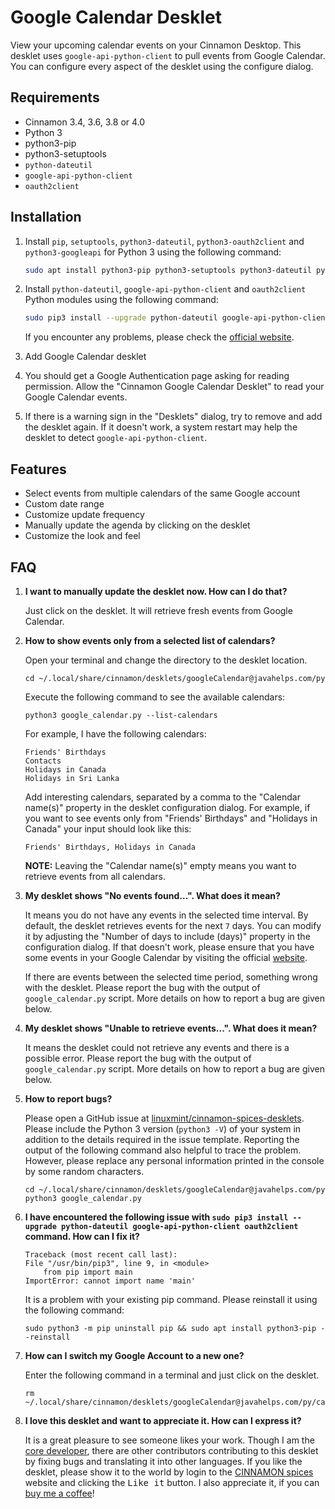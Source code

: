 # Google Calendar Desklet

View your upcoming calendar events on your Cinnamon Desktop. This desklet uses `google-api-python-client` to pull events from Google Calendar. You can configure every aspect of the desklet using the configure dialog.

## Requirements

- Cinnamon 3.4, 3.6, 3.8 or 4.0
- Python 3
- python3-pip
- python3-setuptools
- `python-dateutil`
- `google-api-python-client`
- `oauth2client`

## Installation

1. Install `pip`, `setuptools`, `python3-dateutil`, `python3-oauth2client` and `python3-googleapi` for Python 3 using the following command:
    ```bash
    sudo apt install python3-pip python3-setuptools python3-dateutil python3-oauth2client python3-googleapi
    ```

2. Install `python-dateutil`, `google-api-python-client` and `oauth2client` Python modules using the following command:
    ```bash
    sudo pip3 install --upgrade python-dateutil google-api-python-client oauth2client
    ```
    If you encounter any problems, please check the [official website](https://developers.google.com/api-client-library/python/start/installation).

3. Add Google Calendar desklet

4. You should get a Google Authentication page asking for reading permission. Allow the "Cinnamon Google Calendar Desklet" to read your Google Calendar events.

5. If there is a warning sign in the "Desklets" dialog, try to remove and add the desklet again. If it doesn't work, a system restart may help the desklet to detect `google-api-python-client`.

## Features

- Select events from multiple calendars of the same Google account
- Custom date range
- Customize update frequency
- Manually update the agenda by clicking on the desklet
- Customize the look and feel

## FAQ

1. **I want to manually update the desklet now. How can I do that?**

    Just click on the desklet. It will retrieve fresh events from Google Calendar.

2. **How to show events only from a selected list of calendars?**

    Open your terminal and change the directory to the desklet location.
    ```shell
    cd ~/.local/share/cinnamon/desklets/googleCalendar@javahelps.com/py
    ```

    Execute the following command to see the available calendars:
    ```shell
    python3 google_calendar.py --list-calendars
    ```
    For example, I have the following calendars:
    ```text
    Friends' Birthdays
    Contacts
    Holidays in Canada
    Holidays in Sri Lanka
    ```
    Add interesting calendars, separated by a comma to the "Calendar name(s)" property in the desklet configuration dialog. For example, if you want to see events only from "Friends' Birthdays" and "Holidays in Canada" your input should look like this:
    ```text
    Friends' Birthdays, Holidays in Canada
    ```

    **NOTE:** Leaving the "Calendar name(s)" empty means you want to retrieve events from all calendars.

3. **My desklet shows "No events found...". What does it mean?**

    It means you do not have any events in the selected time interval. By default, the desklet retrieves events for the next `7` days. You can modify it by adjusting the "Number of days to include (days)" property in the configuration dialog.
    If that doesn't work, please ensure that you have some events in your Google Calendar by visiting the official [website](https://calendar.google.com/calendar).

    If there are events between the selected time period, something wrong with the desklet. Please report the bug with the output of `google_calendar.py` script. More details on how to report a bug are given below.

4. **My desklet shows "Unable to retrieve events...". What does it mean?**

    It means the desklet could not retrieve any events and there is a possible error. Please report the bug with the output of `google_calendar.py` script. More details on how to report a bug are given below.

5. **How to report bugs?**

    Please open a GitHub issue at [linuxmint/cinnamon-spices-desklets](https://github.com/linuxmint/cinnamon-spices-desklets/issues). Please include the Python 3 version (`python3 -V`) of your system in addition to the details required in the issue template.
    Reporting the output of the following command also helpful to trace the problem. However, please replace any personal information printed in the console by some random characters.
    ```shell
    cd ~/.local/share/cinnamon/desklets/googleCalendar@javahelps.com/py
    python3 google_calendar.py
    ```

6. **I have encountered the following issue with `sudo pip3 install --upgrade python-dateutil google-api-python-client oauth2client` command. How can I fix it?**
    ```shell
    Traceback (most recent call last):
    File "/usr/bin/pip3", line 9, in <module>
        from pip import main
    ImportError: cannot import name 'main'
    ```

    It is a problem with your existing pip command. Please reinstall it using the following command:
    ```shell
    sudo python3 -m pip uninstall pip && sudo apt install python3-pip --reinstall
    ```

7. **How can I switch my Google Account to a new one?**

    Enter the following command in a terminal and just click on the desklet.
    ```shell
    rm ~/.local/share/cinnamon/desklets/googleCalendar@javahelps.com/py/calendar.dat
    ```

8. **I love this desklet and want to appreciate it. How can I express it?**

    It is a great pleasure to see someone likes your work. Though I am the [core developer](https://github.com/slgobinath), there are other contributors contributing to this desklet by fixing bugs and translating it into other languages. If you like the desklet, please show it to the world by login to the [CINNAMON spices](https://cinnamon-spices.linuxmint.com/) website and clicking the <kbd>Like it</kbd> button. I also appreciate it, if you can [buy me a coffee](https://paypal.me/slgobinath)!